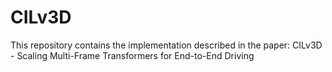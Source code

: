 # CILv3D
This repository contains the implementation described in the paper: CILv3D - Scaling Multi-Frame Transformers for End-to-End Driving


